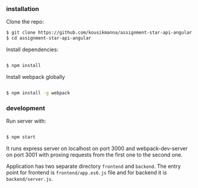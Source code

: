 
### installation

Clone the repo:

```bash
$ git clone https://github.com/kousikmanna/assignment-star-api-angular.git
$ cd assignment-star-api-angular
```

Install dependencies:



```bash

$ npm install

```



Install webpack globally
```bash

$ npm install -g webpack

```

### development

Run server with:

```bash

$ npm start

```

It runs express server on localhost on port 3000 and webpack-dev-server on port 3001 with proxing requests from the first one to the second one.

Application has two separate directory `frontend` and `backend`. The entry point for frontend is `frontend/app.es6.js` file and for backend it is `backend/server.js`.

